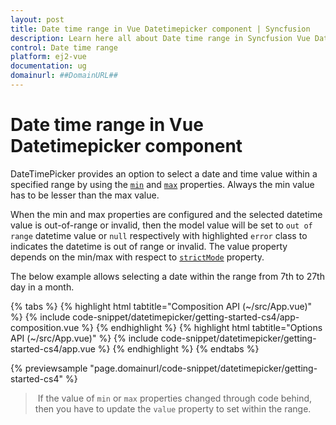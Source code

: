 ```yaml
---
layout: post
title: Date time range in Vue Datetimepicker component | Syncfusion
description: Learn here all about Date time range in Syncfusion Vue Datetimepicker component of Syncfusion Essential JS 2 and more.
control: Date time range 
platform: ej2-vue
documentation: ug
domainurl: ##DomainURL##
---
```


# Date time range in Vue Datetimepicker component

DateTimePicker provides an option to select a date and time value within a specified range by using the [`min`](https://ej2.syncfusion.com/vue/documentation/api/datetimepicker#min) and [`max`](https://ej2.syncfusion.com/vue/documentation/api/datetimepicker#max) properties. Always the min value has to be lesser than the max value.

When the min and max properties are configured and the selected datetime value is out-of-range or invalid, then the model value will be set to `out of range` datetime value or `null` respectively with highlighted `error` class to indicates the datetime is out of range or invalid. The value property depends on the min/max with respect to [`strictMode`](./strict-mode/) property.

The below example allows selecting a date within the range from 7th to 27th day in a month.

{% tabs %}
{% highlight html tabtitle="Composition API (~/src/App.vue)" %}
{% include code-snippet/datetimepicker/getting-started-cs4/app-composition.vue %}
{% endhighlight %}
{% highlight html tabtitle="Options API (~/src/App.vue)" %}
{% include code-snippet/datetimepicker/getting-started-cs4/app.vue %}
{% endhighlight %}
{% endtabs %}
        
{% previewsample "page.domainurl/code-snippet/datetimepicker/getting-started-cs4" %}

> If the value of `min` or `max` properties changed through code behind, then you have to update the `value` property to set within the range.